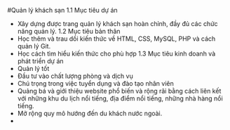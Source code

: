 #Quản lý khách sạn
1.1 Mục tiêu  dự án
  - Xây dựng được trang quản lý khách sạn hoàn chỉnh, đầy đủ các chức năng quản lý.
1.2 Mục tiêu bản thân
  - Học thêm và trau dồi kiến thức về HTML, CSS, MySQL, PHP và cách quản lý Git.
  - Học cách tìm hiểu kiến thức cho phù hợp
1.3 Mục tiêu kinh doanh và phát triển dự án
  - Quản lý tốt
  - Đầu tư vào chất lượng phòng và dịch vụ
  - Chú trọng trong việc tuyển dụng và đào tạo nhân viên
  - Quảng bá và giới thiệu website phổ biến và rộng rãi bằng cách liên kết với những khu du lịch nổi tiếng, địa điểm nổi tiếng, những nhà hàng nổi tiếng.
  - Mở rộng quy mô hướng đến du khách nước ngoài.
  - 
